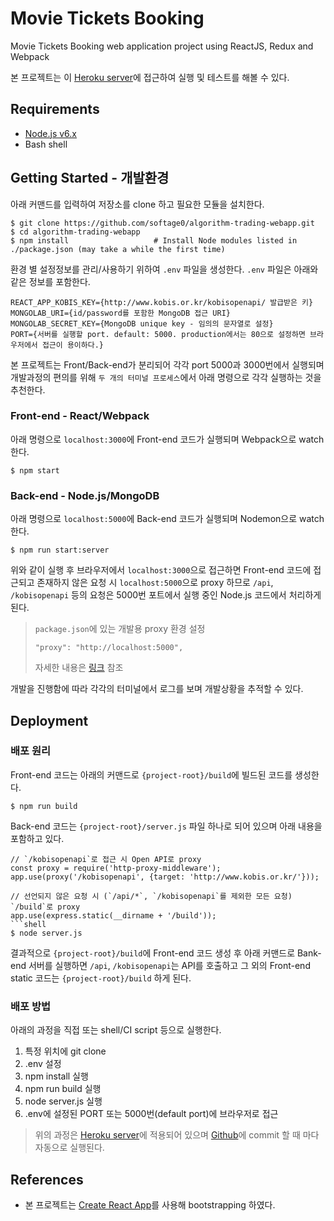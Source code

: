 # Movie Tickets Booking

Movie Tickets Booking web application project using ReactJS, Redux and Webpack

본 프로젝트는 이 [Heroku server](https://movie-tickets-booking.herokuapp.com/)에 접근하여 실행 및 테스트를 해볼 수 있다.


## Requirements

* [Node.js v6.x](https://nodejs.org/)
* Bash shell


## Getting Started - 개발환경

아래 커맨드를 입력하여 저장소를 clone 하고 필요한 모듈을 설치한다.

```shell
$ git clone https://github.com/softage0/algorithm-trading-webapp.git
$ cd algorithm-trading-webapp
$ npm install                   # Install Node modules listed in ./package.json (may take a while the first time)
```

환경 별 설정정보를 관리/사용하기 위하여 `.env` 파일을 생성한다. `.env` 파일은 아래와 같은 정보를 포함한다.

```
REACT_APP_KOBIS_KEY={http://www.kobis.or.kr/kobisopenapi/ 발급받은 키}
MONGOLAB_URI={id/password를 포함한 MongoDB 접근 URI}
MONGOLAB_SECRET_KEY={MongoDB unique key - 임의의 문자열로 설정}
PORT={서버를 실행할 port. default: 5000. production에서는 80으로 설정하면 브라우저에서 접근이 용이하다.}
```


본 프로젝트는 Front/Back-end가 분리되어 각각 port 5000과 3000번에서 실행되며 개발과정의 편의를 위해 `두 개의 터미널 프로세스`에서 아래 명령으로 각각 실행하는 것을 추천한다.

### Front-end - React/Webpack
아래 명령으로 `localhost:3000`에 Front-end 코드가 실행되며 Webpack으로 watch 한다.
```shell
$ npm start
```

### Back-end - Node.js/MongoDB
아래 명령으로 `localhost:5000`에 Back-end 코드가 실행되며 Nodemon으로 watch 한다.
```shell
$ npm run start:server
```

위와 같이 실행 후 브라우저에서 `localhost:3000`으로 접근하면 Front-end 코드에 접근되고 존재하지 않은 요청 시 `localhost:5000`으로 proxy 하므로 `/api`, `/kobisopenapi` 등의 요청은 5000번 포트에서 실행 중인 Node.js 코드에서 처리하게 된다.

> `package.json`에 있는 개발용 proxy 환경 설정
> ```
> "proxy": "http://localhost:5000",
> ```
> 자세한 내용은 [링크](https://github.com/facebookincubator/create-react-app/blob/master/packages/react-scripts/template/README.md#proxying-api-requests-in-development) 참조


개발을 진행함에 따라 각각의 터미널에서 로그를 보며 개발상황을 추적할 수 있다.


## Deployment

### 배포 원리
Front-end 코드는 아래의 커맨드로 `{project-root}/build`에 빌드된 코드를 생성한다.

```shell
$ npm run build
```

Back-end 코드는 `{project-root}/server.js` 파일 하나로 되어 있으며 아래 내용을 포함하고 있다.

```nodejs
// `/kobisopenapi`로 접근 시 Open API로 proxy
const proxy = require('http-proxy-middleware');
app.use(proxy('/kobisopenapi', {target: 'http://www.kobis.or.kr/'}));

// 선언되지 않은 요청 시 (`/api/*`, `/kobisopenapi`를 제외한 모든 요청) `/build`로 proxy
app.use(express.static(__dirname + '/build'));
```shell
$ node server.js
```

결과적으로 `{project-root}/build`에 Front-end 코드 생성 후 아래 커맨드로 Bank-end 서버를 실행하면 `/api`, `/kobisopenapi`는 API를 호출하고 그 외의 Front-end static 코드는 `{project-root}/build` 하게 된다.

### 배포 방법

아래의 과정을 직접 또는 shell/CI script 등으로 실행한다.

1. 특정 위치에 git clone
1. .env 설정
1. npm install 실행
1. npm run build 실행
1. node server.js 실행
1. .env에 설정된 PORT 또는 5000번(default port)에 브라우저로 접근

> 위의 과정은 [Heroku server](https://movie-tickets-booking.herokuapp.com/)에 적용되어 있으며 [Github](https://github.com/softage0/algorithm-trading-webapp.git)에 commit 할 때 마다 자동으로 실행된다.


## References

* 본 프로젝트는 [Create React App](https://github.com/facebookincubator/create-react-app)를 사용해 bootstrapping 하였다.
